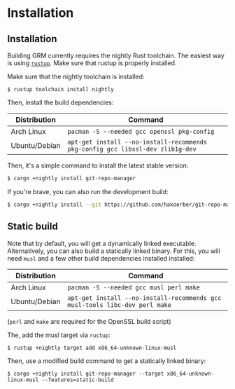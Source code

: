 # Installation

## Installation

Building GRM currently requires the nightly Rust toolchain. The easiest way is
using [`rustup`](https://rustup.rs/). Make sure that rustup is properly
installed.

Make sure that the nightly toolchain is installed:

```
$ rustup toolchain install nightly
```

Then, install the build dependencies:

| Distribution  | Command                                                                        |
| ------------- | ------------------------------------------------------------------------------ |
| Arch Linux    | `pacman -S --needed gcc openssl pkg-config`                                    |
| Ubuntu/Debian | `apt-get install --no-install-recommends pkg-config gcc libssl-dev zlib1g-dev` |

Then, it's a simple command to install the latest stable version:

```bash
$ cargo +nightly install git-repo-manager
```

If you're brave, you can also run the development build:

```bash
$ cargo +nightly install --git https://github.com/hakoerber/git-repo-manager.git --branch develop
```

## Static build

Note that by default, you will get a  dynamically linked executable.
Alternatively, you can also build a statically linked binary. For this, you will
need `musl` and a few other build dependencies installed installed:

| Distribution  | Command                                                                     |
| ------------- | --------------------------------------------------------------------------- |
| Arch Linux    | `pacman -S --needed gcc musl perl make`                                     |
| Ubuntu/Debian | `apt-get install --no-install-recommends gcc musl-tools libc-dev perl make` |

(`perl` and `make` are required for the OpenSSL build script)

The, add the musl target via `rustup`:

```
$ rustup +nightly target add x86_64-unknown-linux-musl
```

Then, use a modified build command to get a statically linked binary:

```
$ cargo +nightly install git-repo-manager --target x86_64-unknown-linux-musl --features=static-build
```
